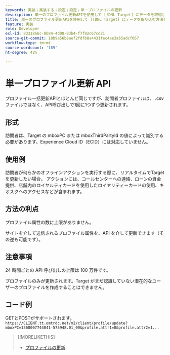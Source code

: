 ```yaml
---
keywords: 実装；実装する；設定；設定；単一プロファイルの更新
description: 単一のプロファイル更新APIを使用して [!DNL Target] にデータを取得します。
title: 単一のプロファイル更新APIを使用して [!DNL Target] にデータを取り込む方法を教えてください。
feature: 実装
role: Developer
exl-id: 8331866c-0b84-4d08-83b4-f7f82c67cd21
source-git-commit: 18b9a56b8aef2fdfb8a4431fec4ae3a65adcf067
workflow-type: tm+mt
source-wordcount: '189'
ht-degree: 42%

---
```


# 単一プロファイル更新 API

プロファイル一括更新APIとほとんど同じですが、訪問者プロファイルは、 .csvファイルではなく、API呼び出しで1回に1つずつ更新されます。

## 形式

訪問者は、Target の mboxPC または mboxThirdPartyId の値によって識別する必要があります。Experience Cloud ID（ECID）には対応していません。

## 使用例

訪問者が何らかのオフラインアクションを実行する際に、リアルタイムでTargetを更新したい場合。 アクションには、コールセンターへの連絡、ローンの資金提供、店舗内のロイヤルティカードを使用したロイヤリティーカードの使用、キオスクへのアクセスなどが含まれます。

## 方法の利点

プロファイル属性の数に上限がありません。

サイトを介して送信されるプロファイル属性を、API を介して更新できます（その逆も可能です）。

## 注意事項

24 時間ごとの API 呼び出しの上限は 100 万件です。

プロファイルのみが更新されます。Target がまだ認識していない潜在的なユーザーのプロファイルを作成することはできません。

## コード例

GETとPOSTがサポートされます。`https://CLIENT.tt.omtrdc.net/m2/client/profile/update?mboxPC=1368007744041-575948.01_00&profile.attr1=0&profile.attr2=1...`

>[!MORELIKETHIS]
>
>* [プロファイルの更新](https://developers.adobetarget.com/api/#updating-profiles)

